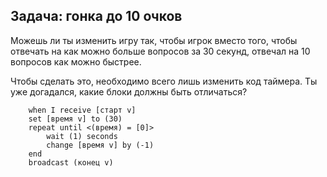 ## Задача: гонка до 10 очков

Можешь ли ты изменить игру так, чтобы игрок вместо того, чтобы отвечать на как можно больше вопросов за 30 секунд, отвечал на 10 вопросов как можно быстрее.

Чтобы сделать это, необходимо всего лишь изменить код таймера. Ты уже догадался, какие блоки должны быть отличаться?

```blocks3
    when I receive [старт v]
	set [время v] to (30)
	repeat until <(время) = [0]>
		wait (1) seconds
		change [время v] by (-1)
	end
	broadcast (конец v)
```